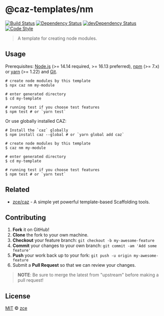 # @caz-templates/nm

[![Build Status][travis-img]][travis-url]
[![Dependency Status][dependency-img]][dependency-url]
[![devDependency Status][devdependency-img]][devdependency-url]
[![Code Style][style-img]][style-url]

> A template for creating node modules.

## Usage

Prerequisites: [Node.js](https://nodejs.org) (>= 14.14 required, >= 16.13 preferred), [npm](https://www.npmjs.com) (>= 7.x) or [yarn](https://yarnpkg.com) (>= 1.22) and [Git](https://git-scm.com).

```shell
# create node modules by this template
$ npx caz nm my-module

# enter generated directory
$ cd my-template

# running test if you choose test features
$ npm test # or `yarn test`
```

Or use globally installed CAZ:

```shell
# Install the `caz` globally
$ npm install caz --global # or `yarn global add caz`

# create node modules by this template
$ caz nm my-module

# enter generated directory
$ cd my-template

# running test if you choose test features
$ npm test # or `yarn test`
```

## Related

- [zce/caz](https://github.com/zce/caz) - A simple yet powerful template-based Scaffolding tools.

## Contributing

1. **Fork** it on GitHub!
2. **Clone** the fork to your own machine.
3. **Checkout** your feature branch: `git checkout -b my-awesome-feature`
4. **Commit** your changes to your own branch: `git commit -am 'Add some feature'`
5. **Push** your work back up to your fork: `git push -u origin my-awesome-feature`
6. Submit a **Pull Request** so that we can review your changes.

> **NOTE**: Be sure to merge the latest from "upstream" before making a pull request!

## License

[MIT](LICENSE) &copy; [zce](https://zce.me)



[travis-img]: https://img.shields.io/travis/com/caz-templates/nm
[travis-url]: https://travis-ci.com/caz-templates/nm
[dependency-img]: https://img.shields.io/david/caz-templates/nm
[dependency-url]: https://david-dm.org/caz-templates/nm
[devdependency-img]: https://img.shields.io/david/dev/caz-templates/nm
[devdependency-url]: https://david-dm.org/caz-templates/nm?type=dev
[style-img]: https://img.shields.io/badge/code_style-standard-brightgreen
[style-url]: https://standardjs.com
